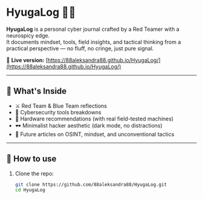 # HyugaLog 🧠🔥

**HyugaLog** is a personal cyber journal crafted by a Red Teamer with a neurospicy edge.  
It documents mindset, tools, field insights, and tactical thinking from a practical perspective — no fluff, no cringe, just pure signal.

🔗 **Live version:** [https://88aleksandra88.github.io/HyugaLog/](https://88aleksandra88.github.io/HyugaLog/)

---

## 🧩 What's Inside

- ⚔️ Red Team & Blue Team reflections
- 🧠 Cybersecurity tools breakdowns
- 🧰 Hardware recommendations (with real field-tested machines)
- 🕶️ Minimalist hacker aesthetic (dark mode, no distractions)
- 💬 Future articles on OSINT, mindset, and unconventional tactics

---

## 🚀 How to use

1. Clone the repo:
   ```bash
   git clone https://github.com/88aleksandra88/HyugaLog.git
   cd HyugaLog
